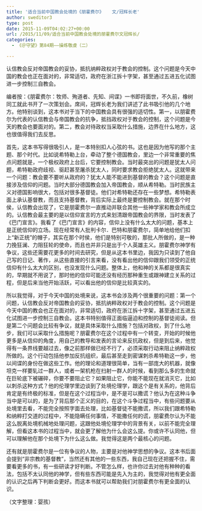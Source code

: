 ```yaml
---
title: '适合当前中国教会处境的《朋霍费尔》   文/冠辉长老'
author: sweditor3
type: post
date: 2015-11-09T04:02:27+00:00
url: /2015/11/09/适合当前中国教会处境的朋霍费尔文冠辉长/
categories:
  - 《＠守望》第84期——操练敬虔（二）

---
```

认信教会反对帝国教会的妥协，抵抗纳粹政权对于教会的控制。这个问题是今天中国的教会也正在面对的，非常适切，政府在浙江拆十字架，甚至通过五进五化试图进一步控制三自教会。 

<!--more-->

编者按：《朋霍费尔：牧师、殉道者、先知、间谍》一书即将面世，不久前，橡树同工就此书开了一次策划会。席间，冠辉长老为我们讲述了此书吸引他的几个地方。他特别谈到，这本书对于当下的中国教会具有很强的适切性。第一，以朋霍费尔为代表的认信教会与帝国教会的抗争，抵挡政权对于教会的控制，这个问题是今天的教会也要面对的。第二，教会对待政权当采取什么措施，边界在什么地方，这也很值得我们去反思。 

首先，这本书写得很吸引人，是一本特别扣人心弦的书。这也是因为他写的那个主题、那个时代。比如说希特勒上台，牵动了整个德国教会，里边一个非常重要的焦点问题就是，一个极权政府上台后，它要控制教会。当时最突出的问题是犹太人问题，希特勒政府歧视、驱赶甚至屠杀犹太人，同时要求教会拒绝犹太人。这就带来一个问题：教会要不要听从政府的？犹太人能不能进到基督的教会？这个问题是直接涉及信仰的问题。当时大部分德国教会加入帝国教会，顺从希特勒。当时民族主义对德国影响很大，包括对很多基督徒。他们对希特勒还存在一些梦想。希特勒表面上承认基督教，而且支持基督教，背后实际上最终是要控制教会。就在那个时侯，认信教会出现了，它是朋霍费尔一直推动并联合其他一些神学家和教会所成立的。认信教会最主要的是以信仰宣言的方式来划清跟帝国教会的界限，当时发表了《巴门宣言》。我看了《巴门宣言》的内容，信仰上没有什么太大的问题，基本上是正统信仰的立场。现在经常有人批判卡尔．巴特和朋霍费尔，简单地给他们扣上&ldquo;新正统&rdquo;的帽子，其实在那个时侯，他们是特别可敬的，那批人所做的，是一种力挽狂澜、力阻狂轮的使命，而且也并非只是出于个人英雄主义。朋霍费尔神学有争议，这些还需要花更多的时间去研究，但是从这本书里边，我因为只读到了他自己写的日记、著作，从这些直接的引言来看，没有看出他的信仰跟我们领受的正统信仰有什么太大的区别，也没发现什么问题。整体上，他和神的关系都是很真实的，早期就不用说了，那时他的信仰可能还没有经历那种重生或跟神建立关系的过程，但是后来当他开始活跃，可以看出他的信仰是比较真实的。 

所以我觉得，对于今天中国的处境来说，这本书会涉及两个很重要的问题：第一个问题，认信教会反对帝国教会的妥协，抵抗纳粹政权对于教会的控制。这个问题是今天中国的教会也正在面对的，非常适切，政府在浙江拆十字架，甚至通过五进五化试图进一步控制三自教会。这本书特别值得正面临逼迫和控制的基督徒阅读。但是第二个问题会比较有争议，就是具体采取什么措施？包括对政权，到了什么地步，我们可以采取什么措施呢？朋霍费尔在这个过程中有一个转变，开始的时候他更多是从信仰的角度，用自己的教导和发表的言论来反抗政权，但是到后来，他觉得有一条界线要越过去，像之前那样做已经不行了，必须采取行动来阻止纳粹政权所做的。这个行动包括他参加反抗组织，最后甚至走到密谋刺杀希特勒这一步，他以间谍的身份在做这些工作。他的理论和道理很简单，当有一部庞大的机器，就像坦克一样要轧过一群人，或者一架机枪在扫射一群人的时候，看到那么多的生命就在巨轮底下被碾碎，你要不要阻止它？如果阻止它，你能不能现在就消灭它，比如以刺杀这种方式？他的伦理学里边谈到了处境伦理学，跟这个是有关系的，他背后肯定是有终极的标准，但是在这个过程当中，是不是可以撒谎？他认为在这种斗争当中是可以的，是为了背后那个正义的目的，在这个斗争过程当中，有些问题要从处境里去看，不能完全按照字面去处理，比如基督徒不能撒谎，所以我们跟希特勒和纳粹打交道的过程中，不能隐瞒任何事情，不能撒任何的谎，朋霍费尔认为不能这么脱离处境机械地处理问题，这跟他处境伦理学中的背景有关，以前不能完全理解，但看这本书的过程当中，就会更了解他为什么会这么提。你或许不认同他，但可以理解他在那个处境下为什么这么做。我觉得这是两个最核心的问题。 

还有就是朋霍费尔是一位有争议的人物，主要是对他神学思想的争议。这本书后面会提到&ldquo;非宗教的基督教&rdquo;，当然还有其他的一些东西，我自己现在还把握不住，需要看更多的书，有一些研读才好判断。不管怎么样，也许你过去对他有种种的看法，包括不太认同他的神学，但有些东西可能是先入为主的，我觉得对他有更全面的认识之后再下判断会更好。而这本书就可以帮助我们对朋霍费尔有更全面的认识。 

（文字整理：婴孩）
